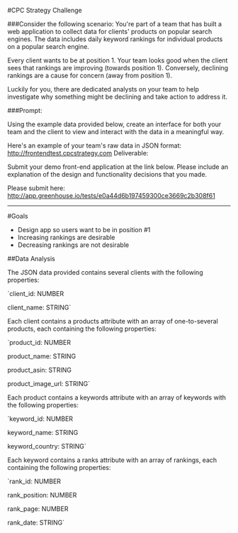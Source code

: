 #CPC Strategy Challenge

###Consider the following scenario:
You're part of a team that has built a web application to collect data for clients' products on popular search engines. The data includes daily keyword rankings for individual products on a popular search engine. 

Every client wants to be at position 1. Your team looks good when the client sees that rankings are improving (towards position 1). Conversely, declining rankings are a cause for concern (away from position 1). 

Luckily for you, there are dedicated analysts on your team to help investigate why something might be declining and take action to address it. 

###Prompt:

Using the example data provided below, create an interface for both your team and the client to view and interact with the data in a meaningful way.
 
Here's an example of your team's raw data in JSON format:
http://frontendtest.cpcstrategy.com 
Deliverable:

Submit your demo front-end application at the link below. Please include an explanation of the design and functionality decisions that you made. 

Please submit here: http://app.greenhouse.io/tests/e0a44d6b197459300ce3669c2b308f61

- - - - - - - - 

#Goals

- Design app so users want to be in position #1
- Increasing rankings are desirable 
- Decreasing rankings are not desirable

##Data Analysis

The JSON data provided contains several clients with the following properties:

`client_id: NUMBER 

client_name: STRING`  

Each client contains a products attribute with an array of one-to-several products, each containing the following properties:

`product_id: NUMBER

product_name: STRING

product_asin: STRING

product_image_url: STRING`

Each product contains a keywords attribute with an array of keywords with the following properties:

`keyword_id: NUMBER

keyword_name: STRING

keyword_country: STRING`

Each keyword contains a ranks attribute with an array of rankings, each containing the following properties:

`rank_id: NUMBER

rank_position: NUMBER

rank_page: NUMBER

rank_date: STRING`





